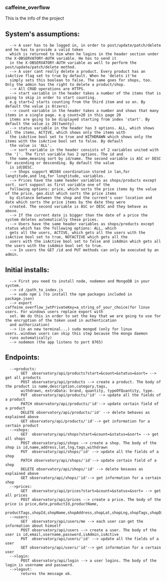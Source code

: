 ### caffeine_overflow
This is the info of the project
    
   ## System's assumptions:
      --> A user has to be logged in, in order to post/update/patch/delete and he has to provide a valid token 
      which is returned to him when he logins in the header section under the X-OBSERVATORY-AUTH variable. He has to send it 
      in the X-OBSERVATORY-AUTH variable as well to perform the post/update/patch/delete method.
      --> A user cant really delete a product. Every product has an isActive flag set to true by default. When he 'delets it'he
      simply sets this boolean to false. The same goes for shops, too. Only the admin has the right to delete a product/shop. 
      --> All CRUD operations are HTTPS.
      --> start variable in the header takes a number of the items that is going to skip in order to start counting. 
      e.g start=2 starts counting from the third item and so on. By default the value is 0(zero).
      --> count variable in the header takes a number and shows that many items in a single page. e.g count=20 in this page 20
      items are going to be displayed starting from index 'start'. By default the value is 20(twenty).
      --> status variable in the header has 3 options. ALL, which shows all the items, ACTIVE, which shows only the items with
      the isActive bool set to true and WITHDRAWN which shows only the items with the isActive bool set to false. By default
      the value is 'ALL'.
      --> sort variable in the header consists of 2 variables united with the '|'. The first variable has 2 options. The id and
      the name,meaning sort by id/name. The second variable is ASC or DESC for ascending or descending. By default the value 
      is id|DESC.
      --> Shops support WGS84 coordination stored in lan,for langtitude,and lng,for longtitude, variables.
      --> Prices have the same header variables as shops/products except sort. sort suppost as first variable one of the
      following options: price, which sorts the price items by the value of the price, geo.dist which sorts the price items
      by distance between the shop and the current's user location and date which sorts the price items by the date they were 
      created. The second variable is ASC or DESC and they behave as above.
      --> If the current date is bigger than the date of a price the system deletes automatically these prices.
      --> Users have the same header variables as shops/products except status which has the following options: ALL, which 
      gets all the users, ACTIVE, which gets all the users with the isActive bool set to true, NOTACTIVE which gets all the
      users with the isActive bool set to false and isAdmin which gets all the users with the isAdmin bool set to true.
      --> In users the GET /id and PUT methods can only be executed by an admin.
      
## Initial installs: 
      --> First you need to install node, nodemon and MongoDB in your system.
      --> cd /path_to_index.js
      --> sudo npm i (to install the npm packages included in package.json)
      --> export caffeine_overflow_jwtPrivateKey=a_string_of_your_choice(for linux users. For windows users replace export with
      set. We do this in order to set the key that we are going to use for the encryption of the token used in authentication
      and authorization)
      --> (in an new terminal...) sudo mongod (only for linux users..windows users can skip this step because the mongo daemon
      runs automatically)
      --> nodemon (the app listens to port 8765)

  ##  Endpoints:
      -->products:
           GET  observatory/api/products?start=&count=&status=&sort= --> get all products
           POST observatory/api/products --> create a product. The body of the product is name,description,category,tags,
           withdrawn, extraData: brand, quantity, typeOfQuantity, type.
           PUT  observatory/api/products/'id' --> update all the fields of a product
           PATCH observatory/api/products/'id'--> update certain field of a product
           DELETE observatory/api/products/'id' --> delete behaves as explained above
           GET observatory/api/products/'id'--> get information for a certain product
      -->shops:
           GET  observatory/api/shops?start=&count=&status=&sort= --> get all shops
           POST observatory/api/shops --> create a shop. The body of the shop is id,name,address,lat,lng,tags,withdrawn
           PUT  observatory/api/shops/'id' --> update all the fields of a shop
           PATCH observatory/api/shops/'id'--> update certain field of a shop
           DELETE observatory/api/shops/'id' --> delete besaves as explained above
           GET observatory/api/shops/'id'--> get information for a certain shop
      -->prices:
           GET  observatory/api/prices?start=&count=&status=&sort= --> get all prices
           POST observatory/api/prices --> create a price. The body of the price is price,date,productId,productName,
           productTags,shopId,shopName,shopAddress,shopLat,shopLng,shopTags,shopDist
      -->users:
           GET  observatory/api/users/me --> each user can get the information about himself
           POST observatory/api/users --> create a user. The body of the user is id,email,username,password,isAdmin,isActive
           PUT  observatory/api/users/'id' --> update all the fields of a user
           GET observatory/api/users/'id'--> get information for a certain user
      -->login:
           POST observatory/api/login --> a user logins. The body of the login is username and password.
      -->logout:
           returns the message ok.
